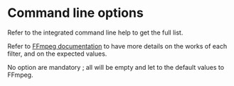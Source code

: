 # Command line options

Refer to the integrated command line help to get the full list.

Refer to [FFmpeg documentation](https://www.ffmpeg.org/ffmpeg-filters.html) to have more details on the works of each filter, and on the expected values.

No option are mandatory ; all will be empty and let to the default values to FFmpeg.
